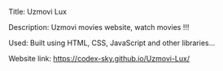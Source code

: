 Title: Uzmovi Lux

Description: Uzmovi movies website, watch movies !!!

Used: Built using HTML, CSS, JavaScript and other libraries...

Website link: https://codex-sky.github.io/Uzmovi-Lux/
